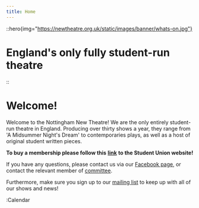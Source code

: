 ```yaml
---
title: Home
---
```


<!-- TODO: Change to local image -->
::hero{img="https://newtheatre.org.uk/static/images/banner/whats-on.jpg"} 
# England's only fully student-run theatre
::

# Welcome!

Welcome to the Nottingham New Theatre! We are the only entirely student-run theatre in England. Producing over thirty shows a year, they range from 'A Midsummer Night's Dream' to contemporaries plays, as well as a host of original student written pieces.

**To buy a membership please follow this** [**link**](https://su.nottingham.ac.uk/activities/view/new-theatre) **to the Student Union website!**

If you have any questions, please contact us via our [Facebook page](https://www.facebook.com/thenottinghamnewtheatre), or contact the relevant member of [committee](/about#committee "Committee").

Furthermore, make sure you sign up to our [mailing list](https://newtheatre.us3.list-manage.com/subscribe?u=ce5311ce46fe45638f90f4022&id=97e4899eb8) to keep up with all of our shows and news!

:Calendar
